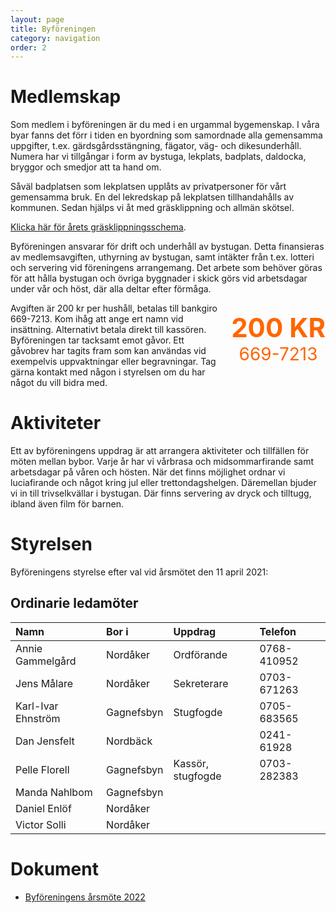 ```yaml
---
layout: page
title: Byföreningen
category: navigation
order: 2
---
```


# Medlemskap

Som medlem i byföreningen är du med i en urgammal bygemenskap. I våra byar fanns det förr i tiden en byordning som samordnade alla gemensamma uppgifter, t.ex. gärdsgårdsstängning, fägator, väg- och
dikesunderhåll. Numera har vi tillgångar i form av bystuga, lekplats, badplats, daldocka, bryggor och smedjor att ta hand om.

Såväl badplatsen som lekplatsen upplåts av privatpersoner för vårt gemensamma bruk. En del lekredskap på lekplatsen tillhandahålls av kommunen. Sedan hjälps vi åt med gräsklippning och allmän skötsel.

[Klicka här för årets gräsklippningsschema](/assets/pdf/20210515-Gräsklippningsschema.pdf).

Byföreningen ansvarar för drift och underhåll av bystugan. Detta finansieras av medlemsavgiften, uthyrning av bystugan, samt intäkter från t.ex. lotteri och servering vid föreningens arrangemang. Det arbete som behöver göras för att hålla bystugan och övriga byggnader i skick görs vid arbetsdagar under vår och höst, där alla deltar efter förmåga.

<div style="float: right; padding-left: 20px;">
<p style="text-align: center;">
<strong><span style="color: #ff6600; font-size: 300%;">200 KR</span></strong><br>
<span style="color: #ff6600; font-size: 200%;">669-7213</span>
</p>
</div>

Avgiften är 200 kr per hushåll, betalas till bankgiro 669-7213. Kom ihåg att ange ert namn vid insättning. Alternativt betala direkt till kassören. Byföreningen tar tacksamt emot gåvor. Ett gåvobrev har tagits fram som kan användas vid exempelvis uppvaktningar eller begravningar. Tag gärna kontakt med någon i styrelsen om du har något du vill bidra med.

# Aktiviteter

Ett av byföreningens uppdrag är att arrangera aktiviteter och tillfällen för möten mellan bybor. Varje år har vi vårbrasa och midsommarfirande samt arbetsdagar på våren och hösten. När det finns möjlighet ordnar vi luciafirande och något kring jul eller trettondagshelgen. Däremellan bjuder vi in till trivselkvällar i bystugan. Där finns servering av dryck och tilltugg, ibland även film för barnen.

<!--
I kalendern nedan syns vilka aktiviteter som är planerade i närtid. Klicka på *Leta efter mer* för att se händelser längre fram i tiden.

<iframe style="border-width: 0;" src="https://calendar.google.com/calendar/embed?showTitle=0&amp;showNav=0&amp;showDate=0&amp;showPrint=0&amp;showTabs=0&amp;showCalendars=0&amp;showTz=0&amp;mode=AGENDA&amp;height=300&amp;wkst=2&amp;hl=sv&amp;bgcolor=%23ffffff&amp;src=ckqofv203meqn75295icoac4c4%40group.calendar.google.com&amp;color=%23B1440E&amp;ctz=Europe%2FStockholm" width="640" height="300" frameborder="0" scrolling="no"></iframe>
-->

# Styrelsen

Byföreningens styrelse efter val vid årsmötet den 11 april 2021:

## Ordinarie ledamöter

| Namn               | Bor i      | Uppdrag           | Telefon     |
| :----------------- | :--------- | :---------------- | :---------- |
| Annie Gammelgård   | Nordåker   | Ordförande        | 0768-410952 |
| Jens Målare        | Nordåker   | Sekreterare       | 0703-671263 |
| Karl-Ivar Ehnström | Gagnefsbyn | Stugfogde         | 0705-683565 |
| Dan Jensfelt       | Nordbäck   |                   | 0241-61928  |
| Pelle Florell      | Gagnefsbyn | Kassör, stugfogde | 0703-282383 |
| Manda Nahlbom      | Gagnefsbyn |
| Daniel Enlöf       | Nordåker   |
| Victor Solli       | Nordåker   |

# Dokument

- [Byföreningens årsmöte 2022](/assets/doc/2022/2022-03-26%20Byf%C3%B6reningens%20%C3%A5rsm%C3%B6tesprotokoll%202022.pdf)
